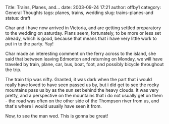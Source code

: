 Title: Trains, Planes, and...
date: 2003-09-24 17:21
author: offby1
category: General Thoughts
tags: planes, trains, wedding
slug: trains-planes-and
status: draft

Char and i have now arrived in Victoria, and are getting settled preparatory to the wedding on saturday. Plans seem, fortunately, to be more or less set already, which is good, because that means that i have very little work to put in to the party. Yay!

Char made an interesting comment on the ferry across to the island, she said that between leaving Edmonton and returning on Monday, we will have traveled by train, plane, car, bus, boat, foot, and possibly bicycle throughout the trip.

The train trip was nifty. Granted, it was dark when the part that i would really have loved to have seen passed us by, but i did get to see the rocky mountains pass us by as the sun set behind the heavy clouds. It was very pretty, and a perspective on the mountains that i do not usually get on them - the road was often on the other side of the Thompson river from us, and that\'s where i would usually have seen it from.

Now, to see the man wed. This is gonna be great!
